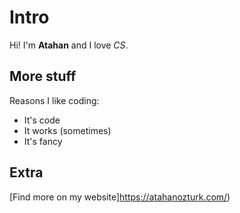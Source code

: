 # Intro
Hi! I'm **Atahan** and I love *CS*.

## More stuff
Reasons I like coding:

* It's code
* It works (sometimes)
* It's fancy


## Extra
[Find more on my website]https://atahanozturk.com/)